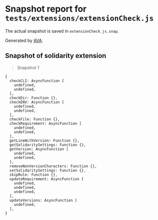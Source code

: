 # Snapshot report for `tests/extensions/extensionCheck.js`

The actual snapshot is saved in `extensionCheck.js.snap`.

Generated by [AVA](https://ava.li).

## Snapshot of solidarity extension

> Snapshot 1

    {
      checkCLI: AsyncFunction [
        undefined,
        undefined,
      ],
      checkDir: Function {},
      checkENV: AsyncFunction [
        undefined,
        undefined,
      ],
      checkFile: Function {},
      checkRequirement: AsyncFunction [
        undefined,
        undefined,
      ],
      getLineWithVersion: Function {},
      getSolidaritySettings: Function {},
      getVersion: AsyncFunction [
        undefined,
        undefined,
      ],
      removeNonVersionCharacters: Function {},
      setSolidaritySettings: Function {},
      skipRule: Function {},
      updateRequirement: AsyncFunction [
        undefined,
        undefined,
        undefined,
      ],
      updateVersions: AsyncFunction [
        undefined,
      ],
    }
